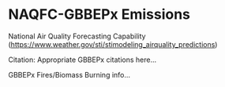 # NAQFC-GBBEPx Emissions
National Air Quality Forecasting Capability
(https://www.weather.gov/sti/stimodeling_airquality_predictions)


Citation:  Appropriate GBBEPx citations here...

GBBEPx Fires/Biomass Burning info...

